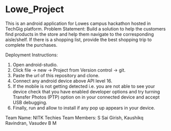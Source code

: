 # Lowe_Project
This is an android application for Lowes campus hackathon hosted in TechGig platform.
Problem Statement: Build a solution to help the customers find products in the store and help them navigate to the corresponding aisle/shelf. If there is a shopping list, provide the best shopping trip to complete the purchases.

Deployment Instructions: 
1. Open android-studio.
2. Click file -> new -> Project from Version control -> git.
3. Paste the url of this repository and clone.
4. Connect any android device above API level 16.
5. If the mobile is not getting detected i.e. you are not able to see your device check that you have enabled developer options and try turning Transfer Photos (PTP) option on in your connected device and accept USB debugging.
6. Finally, run and allow to install if any pop up appears in your device.

Team Name: NITK Techies
Team Members: S Sai Girish,
              Kaushikq Ravindran,
              Vasudev B M
